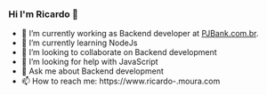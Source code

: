 ### Hi I'm Ricardo 👋


- 🔭 I’m currently working as Backend developer at [PJBank.com.br](https://pjbank.com.br/).
- 🌱 I’m currently learning NodeJs
- 👯 I’m looking to collaborate on Backend development
- 🤔 I’m looking for help with JavaScript
- 💬 Ask me about Backend development 
- 📫 How to reach me: https://www.ricardo-.moura.com
